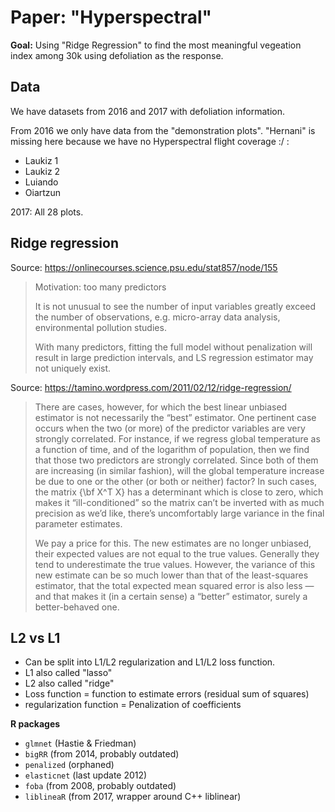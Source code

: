 # Paper: "Hyperspectral"

**Goal:** Using "Ridge Regression" to find the most meaningful vegeation index among 30k using defoliation as the response.

## Data

We have datasets from 2016 and 2017 with defoliation information.

From 2016 we only have data from the "demonstration plots". "Hernani" is missing here because we have no Hyperspectral flight coverage :/ :

* Laukiz 1
* Laukiz 2
* Luiando
* Oiartzun

2017: All 28 plots.

## Ridge regression

Source: https://onlinecourses.science.psu.edu/stat857/node/155

> Motivation: too many predictors
>
> It is not unusual to see the number of input variables greatly exceed the number of observations, e.g. micro-array data analysis, environmental pollution studies.
>
> With many predictors, fitting the full model without penalization will result in large prediction intervals, and LS regression estimator may not uniquely exist.

Source: https://tamino.wordpress.com/2011/02/12/ridge-regression/

> There are cases, however, for which the best linear unbiased estimator is not necessarily the “best” estimator. One pertinent case occurs when the two (or more) of the predictor variables are very strongly correlated. For instance, if we regress global temperature as a function of time, and of the logarithm of population, then we find that those two predictors are strongly correlated. Since both of them are increasing (in similar fashion), will the global temperature increase be due to one or the other (or both or neither) factor? In such cases, the matrix {\bf X^T X} has a determinant which is close to zero, which makes it “ill-conditioned” so the matrix can’t be inverted with as much precision as we’d like, there’s uncomfortably large variance in the final parameter estimates.
>
> We pay a price for this. The new estimates are no longer unbiased, their expected values are not equal to the true values. Generally they tend to underestimate the true values. However, the variance of this new estimate can be so much lower than that of the least-squares estimator, that the total expected mean squared error is also less — and that makes it (in a certain sense) a “better” estimator, surely a better-behaved one.

## L2 vs L1

* Can be split into L1/L2 regularization and L1/L2 loss function.
* L1 also called "lasso"
* L2 also called "ridge"
* Loss function = function to estimate errors (residual sum of squares)
* regularization function = Penalization of coefficients

**R packages**

* `glmnet` (Hastie & Friedman)
* `bigRR` (from 2014, probably outdated)
* `penalized` (orphaned)
* `elasticnet` (last update 2012)
* `foba` (from 2008, probably outdated)
* `liblineaR` (from 2017, wrapper around C++ liblinear)
